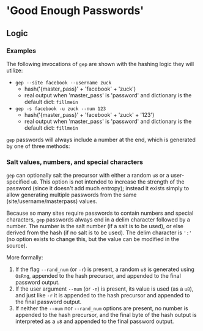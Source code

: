 # 'Good Enough Passwords'

## Logic

### Examples

The following invocations of `gep` are shown with the hashing logic they will utilize:

* `gep --site facebook --username zuck`
    * hash('{master_pass}' + 'facebook' + 'zuck')
    * real output when 'master_pass' is 'password' and dictionary is the default dict: `fillmein`
* `gep -s facebook -u zuck --num 123`
    * hash('{master_pass}' + 'facebook' + 'zuck' + '123')
    * real output when 'master_pass' is 'password' and dictionary is the default dict: `fillmein`

`gep` passwords will always include a number at the end, which is generated by one of three methods:

### Salt values, numbers, and special characters

`gep` can optionally salt the precursor with either a random `u8` or a user-specified `u8`.  This option is not intended to increase the strength of the password (since it doesn't add much entropy); instead it exists simply to allow generating multiple passwords from the same (site/username/masterpass) values.

Because so many sites require passwords to contain numbers and special characters, `gep` passwords always end in a delim character followed by a number. The number is the salt number (if a salt is to be used), or else derived from the hash (if no salt is to be used). The delim character is `':'` (no option exists to change this, but the value can be modified in the source).

More formally:

1. If the flag `--rand_num` (or `-r`) is present, a random `u8` is generated using `OsRng`, appended to the hash precursor, and appended to the final password output.
1. If the user argument `--num` (or `-n`) is present, its value is used (as a `u8`), and just like `-r` it is appended to the hash precursor and appended to the final password output. 
1. If neither the `--num` nor `--rand_num` options are present, no number is appended to the hash precursor, and the final byte of the hash output is interpreted as a `u8` and appended to the final password output.

